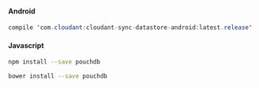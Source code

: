#### Android
```java
compile 'com.cloudant:cloudant-sync-datastore-android:latest.release'
```

#### Javascript
```bash
npm install --save pouchdb
```

```bash
bower install --save pouchdb
```
